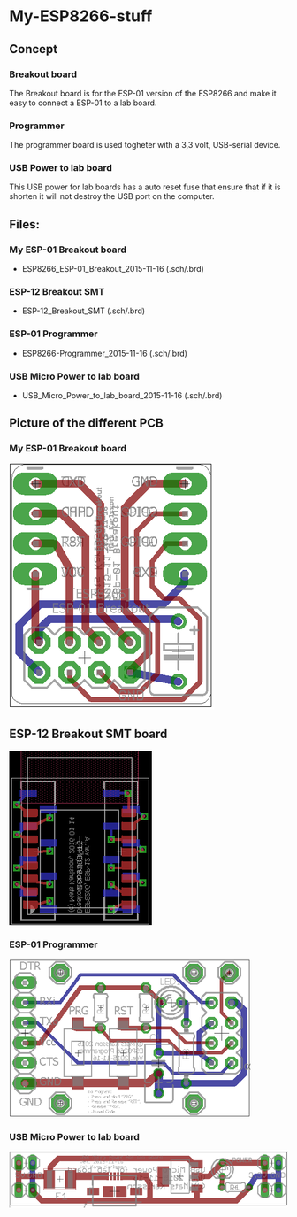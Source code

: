 # My-ESP8266-stuff

## Concept

### Breakout board
The Breakout board is for the ESP-01 version of the ESP8266 and make it easy to connect a ESP-01 to a lab board.

### Programmer
The programmer board is used togheter with a 3,3 volt, USB-serial device.

### USB Power to lab board
This USB power for lab boards has a auto reset fuse that ensure that if it is shorten it will not destroy the USB port on the computer.


## Files:

### My ESP-01 Breakout board
- ESP8266_ESP-01_Breakout_2015-11-16 (.sch/.brd)

### ESP-12 Breakout SMT
- ESP-12_Breakout_SMT (.sch/.brd)

### ESP-01 Programmer
- ESP8266-Programmer_2015-11-16 (.sch/.brd)

### USB Micro Power to lab board
- USB_Micro_Power_to_lab_board_2015-11-16 (.sch/.brd)


## Picture of the different PCB
### My ESP-01 Breakout board
![My ESP-01 Breakout board](https://github.com/MatsK/My-ESP8266-stuff/blob/master/Doc/ESP8266_ESP-01_Breakout_2015-11-16.png "My ESP-01 Breakout board")

## ESP-12 Breakout SMT board
![ESP-12 Breakout SMT board](https://github.com/MatsK/My-ESP8266-stuff/blob/master/Doc/ESP-12_Breakout_SMT.png "ESP-12 Breakout SMT board")

### ESP-01 Programmer
![ESP-01 Programmer](https://github.com/MatsK/My-ESP8266-stuff/blob/master/Doc/ESP8266-Programmer_2015-11-16.png "ESP-01 Programmer")

### USB Micro Power to lab board
![USB Micro Power to lab board 2015-11-16](https://github.com/MatsK/My-ESP8266-stuff/blob/master/Doc/USB_Micro_Power_to_lab_board_2015-11-16.png "USB Micro Power to lab board 2015-11-16")
